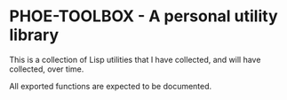 # PHOE-TOOLBOX - A personal utility library

This is a collection of Lisp utilities that I have collected, and will have collected, over time.

All exported functions are expected to be documented.
